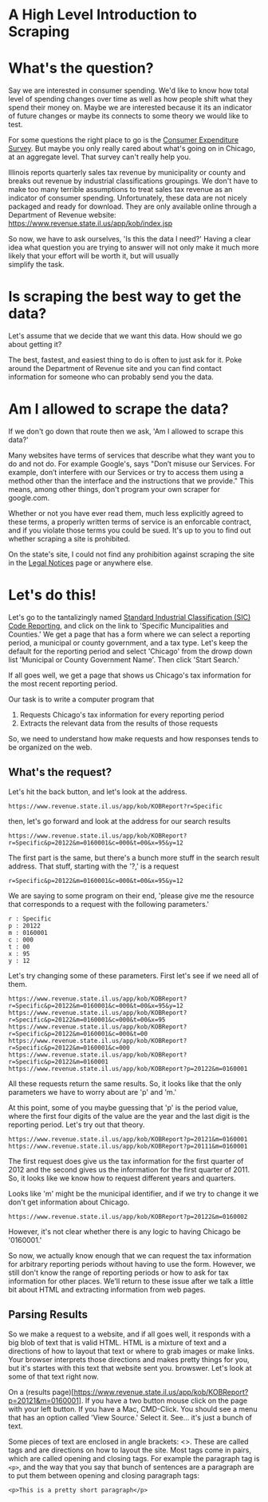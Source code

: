 A High Level Introduction to Scraping
====

# What's the question?

Say we are interested in consumer spending. We'd like to know how total level of spending changes over time as well as how 
people shift what they spend their money on. Maybe we are interested because it its an indicator of future changes or maybe 
its connects to some theory we would like to test.

For some questions the right place to go is the [Consumer Expenditure Survey](http://en.wikipedia.org/wiki/Consumer_Expenditure_Survey). 
But maybe you only really cared about what's going on in Chicago, at an aggregate level. That survey can't really help you.

Illinois reports quarterly sales tax revenue by municipality or county and breaks out revenue by industrial 
classifications groupings. We don't have to make too many terrible assumptions to treat sales tax revenue as an indicator 
of consumer spending. Unfortunately, these data are not nicely packaged and ready for download. They are only available 
online through a Department of Revenue website: https://www.revenue.state.il.us/app/kob/index.jsp 

So now, we have to ask ourselves, 'Is this the data I need?' Having a clear idea what question you are trying to 
answer will not only make it much more likely that your effort will be worth it, but will usually  
simplify the task. 

# Is scraping the best way to get the data?

Let's assume that we decide that we want this data. How should we go about getting it?

The best, fastest, and easiest thing to do is often to just ask for it. Poke around the Department of Revenue site and 
you can find contact information for someone who can probably send you the data.

# Am I allowed to scrape the data?

If we don't go down that route then we ask, 'Am I allowed to scrape this data?'

Many websites have terms of services that describe what they want you to do and not do. For example Google's, 
says "Don’t misuse our Services. For example, don’t interfere with our Services or try to access them using a 
method other than the interface and the instructions that we provide."  This means, among other things, don't program 
your own scraper for google.com.

Whether or not you have ever read them, much less explicitly agreed to these terms, a properly written terms of 
service is an enforcable contract, and if you violate those terms you could be sued. It's up to you to find out 
whether scraping a site is prohibited.

On the state's site, I could not find any prohibition against scraping the site in the 
[Legal Notices](http://tax.illinois.gov/AboutIdor/LegalNotices.htm) page or anywhere else. 

# Let's do this!
Let's go to the tantalizingly named [Standard Industrial Classification (SIC) Code Reporting](https://www.revenue.state.il.us/app/kob/index.jsp), and click on
the link to 'Specific Muncipalities and Counties.' We get a page that has a form where we can select a reporting period, a
municipal or county government, and a tax type. Let's keep the default for the reporting period and select 'Chicago' from
the drowp down list 'Municipal or County Government Name'. Then click 'Start Search.'

If all goes well, we get a page that shows us Chicago's tax information for the most recent reporting period.

Our task is to write a computer program that 
1. Requests Chicago's tax information for every reporting period
2. Extracts the relevant data from the results of those requests

So, we need to understand how make requests and how responses tends to be organized on the web.

## What's the request?
Let's hit the back button, and let's look at the address. 

    https://www.revenue.state.il.us/app/kob/KOBReport?r=Specific
    
then, let's go forward and look at the address for our search results

    https://www.revenue.state.il.us/app/kob/KOBReport?r=Specific&p=20122&m=0160001&c=000&t=00&x=95&y=12

The first part is the same, but there's a bunch more stuff in the search result address. That stuff, 
starting with the '?,' is a request

    r=Specific&p=20122&m=0160001&c=000&t=00&x=95&y=12

We are saying to some program on their end, 'please give me the resource that corresponds 
to a request with the following parameters.'

    r : Specific
    p : 20122
    m : 0160001
    c : 000
    t : 00
    x : 95 
    y : 12

Let's try changing some of these parameters. First let's see if we need all of them.

    https://www.revenue.state.il.us/app/kob/KOBReport?r=Specific&p=20122&m=0160001&c=000&t=00&x=95&y=12
    https://www.revenue.state.il.us/app/kob/KOBReport?r=Specific&p=20122&m=0160001&c=000&t=00&x=95
    https://www.revenue.state.il.us/app/kob/KOBReport?r=Specific&p=20122&m=0160001&c=000&t=00
    https://www.revenue.state.il.us/app/kob/KOBReport?r=Specific&p=20122&m=0160001&c=000
    https://www.revenue.state.il.us/app/kob/KOBReport?r=Specific&p=20122&m=0160001
    https://www.revenue.state.il.us/app/kob/KOBReport?p=20122&m=0160001

All these requests return the same results. So, it looks like that the only parameters we have to worry about are
'p' and 'm.' 

At this point, some of you maybe guessing that 'p' is the period value, where the first four digits of the
value are the year and the last digit is the reporting period. Let's try out that theory.

    https://www.revenue.state.il.us/app/kob/KOBReport?p=20121&m=0160001
    https://www.revenue.state.il.us/app/kob/KOBReport?p=20111&m=0160001
    
The first request does give us the tax information for the first quarter of 2012 and the second gives us the information
for the first quarter of 2011. So, it looks like we know how to request different years and quarters.

Looks like 'm' might be the municipal identifier, and if we try to change it we don't get information about Chicago.

    https://www.revenue.state.il.us/app/kob/KOBReport?p=20122&m=0160002
  
However, it's not clear whether there is any logic to having Chicago be '0160001.'

So now, we actually know enough that we can request the tax information for arbitrary reporting periods without 
having to use the form. However, we still don't know the range of reporting periods or how to ask for tax information
for other places. We'll return to these issue after we talk a little bit about HTML and extracting information from
web pages.

## Parsing Results
So we make a request to a website, and if all goes well, it responds with a big blob of text that is valid HTML. 
HTML is a mixture of text and a directions of how to layout that text or where to grab images or make links. Your browser
interprets those directions and makes pretty things for you, but it's startes with this text that website sent you.
browswer. Let's look at some of that text right now.

On a (results page)[https://www.revenue.state.il.us/app/kob/KOBReport?p=20121&m=0160001]. If you have a two button 
mouse click on the page with your left button. If you have a Mac, CMD-Click. You should see a menu that has an option called
'View Source.' Select it. See... it's just a bunch of text.

Some pieces of text are enclosed in angle brackets: <>. These are called tags and are directions on how to layout the site. 
Most tags come in pairs, which are called opening and closing tags. For example the paragraph tag is `<p>`, and the way 
that you say that bunch of sentences are a paragraph are to put them between opening and closing paragraph tags:

    <p>This is a pretty short paragraph</p>
    
    




